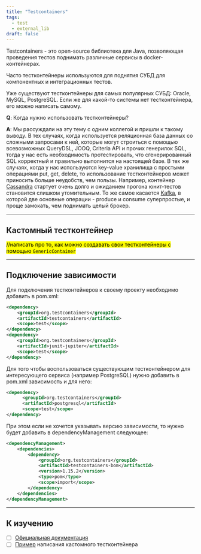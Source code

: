 ```yaml
---
title: "Testcontainers"
tags:
  - test
  - external_lib
draft: false
---
```


Testcontainers - это open-source библиотека для Java, позволяющая проведения тестов поднимать различные сервисы в docker-контейнерах.

Часто тестконтейнеры используются для поднятия СУБД для компонентных и интеграционных тестов.

Уже существуют тестконтейнеры для самых популярных СУБД: Oracle, MySQL, PostgreSQL. Если же для какой-то системы нет тестконтейнера, его можно написать самому.


__Q__: Когда нужно использовать тестконтейнеры?

__A__: Мы рассуждали на эту тему с одним коллегой и пришли к такому выводу.
В тех случаях, когда используется реляционная база данных со сложными запросами к ней, которые могут строиться с помощью всевозможных QueryDSL, JOOQ, Criteria API и прочих генерилок SQL, тогда у нас есть необходимость протестировать, что сгенерированный SQL корректный и правильно выполнится на настоящей базе.
В тех же случаях, когда у нас используются key-value хранилища с простыми операциями put, get, delete, то использование тестконтейнеров может приносить больше неудобств, чем пользы.
Например, контейнер [Cassandra](../database/cassandra.md) стартует очень долго и ожиданием прогона юнит-тестов становится слишком утомительным.
То же самое касается [Kafka](../tools/kafka.md), в которой две основные операции - produce и consume суперпростые, и проще замокать, чем поднимать целый брокер.

---
## Кастомный тестконтейнер

<mark>//написать про то, как можно создавать свои тестконтейнеры с помощью `GenericContainer`</mark>

---
## Подключение зависимости

Для подключения тестконтейнеров к своему проекту необходимо добавить в pom.xml:
```xml
<dependency>
    <groupId>org.testcontainers</groupId>
    <artifactId>testcontainers</artifactId>
    <scope>test</scope>
</dependency>
<dependency>
    <groupId>org.testcontainers</groupId>
    <artifactId>junit-jupiter</artifactId>
    <scope>test</scope>
</dependency>
```

Для того чтобы воспользоваться существующим тестконтейнером для интересующего сервиса (например PostgreSQL) нужно добавить в pom.xml зависимость и для него:

```xml
<dependency>
      <groupId>org.testcontainers</groupId>
      <artifactId>postgresql</artifactId>
      <scope>test</scope>
</dependency>
```

При этом если не хочется указывать версию зависимости, то нужно будет добавить в dependencyManagement следующее:

```xml
<dependencyManagement>
    <dependencies>
        <dependency>
            <groupId>org.testcontainers</groupId>
            <artifactId>testcontainers-bom</artifactId>
            <version>1.15.2</version>
            <type>pom</type>
            <scope>import</scope>
        </dependency>
    </dependencies>
</dependencyManagement>
```


---
## К изучению

- [ ] [Официальная документация](https://www.testcontainers.org/)
- [ ] [Пример](https://github.com/gAmUssA/testcontainers-hazelcast/tree/master) написания кастомного тестконтейнера